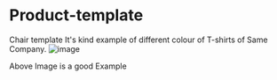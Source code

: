# Product-template
Chair template
It's kind example of different colour of T-shirts of Same Company.
![image](https://user-images.githubusercontent.com/89846475/215349108-c762f050-b82a-4e3e-b229-658fc67bce6f.png)

Above Image is a good Example
